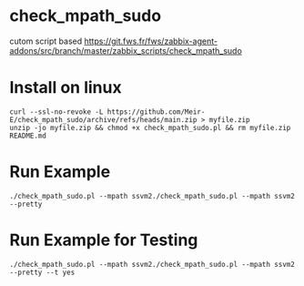 # check_mpath_sudo
cutom script based https://git.fws.fr/fws/zabbix-agent-addons/src/branch/master/zabbix_scripts/check_mpath_sudo
# Install on linux
```
curl --ssl-no-revoke -L https://github.com/Meir-E/check_mpath_sudo/archive/refs/heads/main.zip > myfile.zip
unzip -jo myfile.zip && chmod +x check_mpath_sudo.pl && rm myfile.zip README.md
```
# Run Example
```
./check_mpath_sudo.pl --mpath ssvm2./check_mpath_sudo.pl --mpath ssvm2  --pretty
```
# Run Example for Testing
```
./check_mpath_sudo.pl --mpath ssvm2./check_mpath_sudo.pl --mpath ssvm2  --pretty --t yes
```
